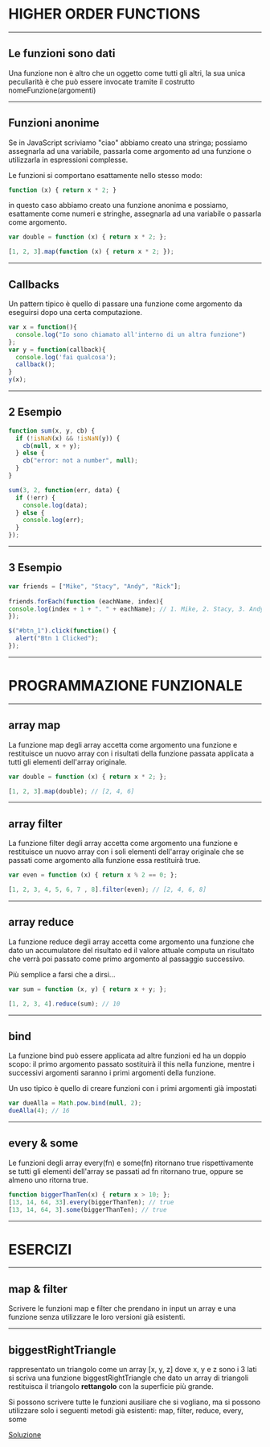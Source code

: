 HIGHER ORDER FUNCTIONS
=======================


----


Le funzioni sono dati
------------------------
Una funzione non è altro che un oggetto come tutti gli altri, la sua unica peculiarità è che può essere invocate tramite il costrutto nomeFunzione(argomenti)


----


Funzioni anonime
--------------------
Se in JavaScript scriviamo "ciao" abbiamo creato una stringa; possiamo assegnarla ad una variabile, passarla come argomento ad una funzione o utilizzarla in espressioni complesse.

Le funzioni si comportano esattamente nello stesso modo:

```javascript
function (x) { return x * 2; }
```

in questo caso abbiamo creato una funzione anonima e possiamo, esattamente come numeri e stringhe, assegnarla ad una variabile o passarla come argomento.

```javascript
var double = function (x) { return x * 2; };

[1, 2, 3].map(function (x) { return x * 2; });
```


----


Callbacks
-----------
Un pattern tipico è quello di passare una funzione come argomento da eseguirsi dopo una certa computazione.


```javascript
var x = function(){
  console.log("Io sono chiamato all'interno di un altra funzione")
};
var y = function(callback){
  console.log('fai qualcosa');
  callback();
}
y(x);
```

---


2 Esempio
-------
```javascript
function sum(x, y, cb) {
  if (!isNaN(x) && !isNaN(y)) {
    cb(null, x + y);
  } else {
    cb("error: not a number", null);
  }
}

sum(3, 2, function(err, data) {
  if (!err) {
    console.log(data);
  } else {
    console.log(err);
  }
});

```


---


3 Esempio
-------
```javascript
var friends = ["Mike", "Stacy", "Andy", "Rick"];
​
friends.forEach(function (eachName, index){
console.log(index + 1 + ". " + eachName); // 1. Mike, 2. Stacy, 3. Andy, 4. Rick​
});
```
```javascript
$("#btn_1").click(function() {
  alert("Btn 1 Clicked");
});
```


---


PROGRAMMAZIONE FUNZIONALE
===========================


----


array map
------------
La funzione map degli array accetta come argomento una funzione e restituisce un nuovo array con i risultati della funzione passata applicata a tutti gli elementi dell'array originale.

```javascript
var double = function (x) { return x * 2; };

[1, 2, 3].map(double); // [2, 4, 6]
```

----


array filter
------------
La funzione filter degli array accetta come argomento una funzione e restituisce un nuovo array con i soli elementi dell'array originale che se passati come argomento alla funzione essa restituirà true.

```javascript
var even = function (x) { return x % 2 == 0; };

[1, 2, 3, 4, 5, 6, 7 , 8].filter(even); // [2, 4, 6, 8]
```


----


array reduce
------------
La funzione reduce degli array accetta come argomento una funzione che dato un accumulatore del risultato ed il valore attuale computa un risultato che verrà poi passato come primo argomento al passaggio successivo.

Più semplice a farsi che a dirsi...

```javascript
var sum = function (x, y) { return x + y; };

[1, 2, 3, 4].reduce(sum); // 10
```


----


bind
----
La funzione bind può essere applicata ad altre funzioni ed ha un doppio scopo:
il primo argomento passato sostituirà il this nella funzione, mentre i successivi
argomenti saranno i primi argomenti della funzione.

Un uso tipico è quello di creare funzioni con i primi argomenti già impostati

```javascript
var dueAlla = Math.pow.bind(null, 2);
dueAlla(4); // 16
```


----


every & some
------------
Le funzioni degli array every(fn) e some(fn) ritornano true rispettivamente se
tutti gli elementi dell'array se passati ad fn ritornano true, oppure se almeno
uno ritorna true.

```javascript
function biggerThanTen(x) { return x > 10; };
[13, 14, 64, 33].every(biggerThanTen); // true
[13, 14, 64, 3].some(biggerThanTen); // true
```


---


ESERCIZI
========


----


map & filter
------------
Scrivere le funzioni map e filter che prendano in input un array e una funzione
senza utilizzare le loro versioni già esistenti.


----


biggestRightTriangle
--------------------
rappresentato un triangolo come un array [x, y, z] dove x, y e z sono i 3 lati
si scriva una funzione biggestRightTriangle che dato un array di triangoli
restituisca il triangolo **rettangolo** con la superficie più grande.

Si possono scrivere tutte le funzioni ausiliare che si vogliano, ma si possono
utilizzare solo i seguenti metodi già esistenti: map, filter, reduce, every,
some

[Soluzione](http://jsbin.com/toqoco/edit?js,console)
